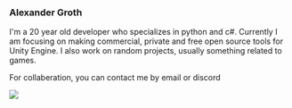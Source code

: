 ### Alexander Groth

I'm a 20 year old developer who specializes in python and c#.
Currently I am focusing on making commercial, private and free open source tools for Unity Engine.
I also work on random projects, usually something related to games.

For collaberation, you can contact me by email or discord

<div id="badges">
  <img src="https://img.shields.io/badge/Discord-9cf?logo=discord&style=for-the-badge"
</div>
<!--
**agroth01/agroth01** is a ✨ _special_ ✨ repository because its `README.md` (this file) appears on your GitHub profile.

Here are some ideas to get you started:

- 🔭 I’m currently working on ...
- 🌱 I’m currently learning ...
- 👯 I’m looking to collaborate on ...
- 🤔 I’m looking for help with ...
- 💬 Ask me about ...
- 📫 How to reach me: ...
- 😄 Pronouns: ...
- ⚡ Fun fact: ...
-->
